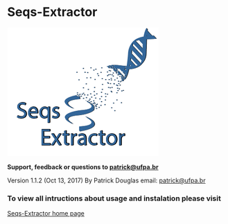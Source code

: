 # Seqs-Extractor
![logo](https://github.com/patrick-douglas/Seqs-Extractor/blob/master/logo/seqs-extractor_icon2.png)
								
**Support, feedback or questions to patrick@ufpa.br**

Version 1.1.2 (Oct 13, 2017) By Patrick Douglas email: patrick@ufpa.br 

### To view all intructions about usage and instalation please visit 
[Seqs-Extractor home page](https://github.com/patrick-douglas/Seqs-Extractor/wiki)
